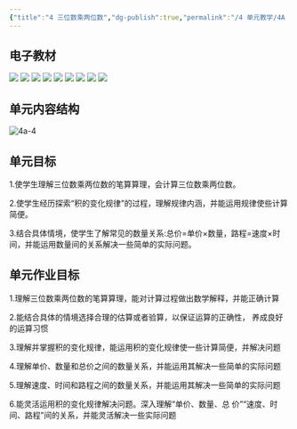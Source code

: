 ```yaml
---
{"title":"4 三位数乘两位数","dg-publish":true,"permalink":"/4 单元教学/4A 四上/4 三位数乘两位数/","dgPassFrontmatter":true,"noteIcon":""}
---
```



## 电子教材

<p class="grid-4">
	<img loading="lazy" decoding="async" src="https://book.pep.com.cn/1221001401141/files/mobile/53.jpg">
	<img loading="lazy" decoding="async" src="https://book.pep.com.cn/1221001401141/files/mobile/54.jpg">
	<img loading="lazy" decoding="async" src="https://book.pep.com.cn/1221001401141/files/mobile/55.jpg">
	<img loading="lazy" decoding="async" src="https://book.pep.com.cn/1221001401141/files/mobile/56.jpg">
	<img loading="lazy" decoding="async" src="https://book.pep.com.cn/1221001401141/files/mobile/57.jpg">
	<img loading="lazy" decoding="async" src="https://book.pep.com.cn/1221001401141/files/mobile/58.jpg">
	<img loading="lazy" decoding="async" src="https://book.pep.com.cn/1221001401141/files/mobile/59.jpg">
	<img loading="lazy" decoding="async" src="https://book.pep.com.cn/1221001401141/files/mobile/60.jpg">
	<img loading="lazy" decoding="async" src="https://book.pep.com.cn/1221001401141/files/mobile/61.jpg">
</p>

## 单元内容结构

![4a-4](https://r2.edui123.com/2023/05/4a-4.png)

## 单元目标

1.使学生理解三位数乘两位数的笔算算理，会计算三位数乘两位数。

2.使学生经历探索“积的变化规律”的过程，理解规律内涵，并能运用规律使些计算简便。

3.结合具体情境，使学生了解常见的数量关系:总价=单价×数量，路程=速度×时间，并能运用数量间的关系解决一些简单的实际问题。


## 单元作业目标

1.理解三位数乘两位数的笔算算理，能对计算过程做出数学解释，并能正确计算

2.能结合具体的情境选择合理的估算或者验算，以保证运算的正确性， 养成良好的运算习惯

3.理解并掌握积的变化规律，能运用积的变化规律使一些计算简便，并解决问题

4.理解单价、数量和总价之间的数量关系，并能运用其解决一些简单的实际问题

5.理解速度、时间和路程之间的数量关系，并能运用其解决一些简单的实际问题

6.能灵活运用积的变化规律解决问题。深入理解“单价、数量、总 价”“速度、时间、路程”间的关系，并能灵活解决一些实际问题
